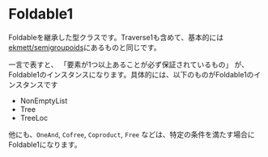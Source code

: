 # Foldable1

Foldableを継承した型クラスです。Traverse1も含めて、基本的には[ekmett/semigroupoids](https://hackage.haskell.org/package/semigroupoids-5.0.1/docs/Data-Semigroup-Foldable-Class.html#t:Foldable1)にあるものと同じです。

一言で表すと、
「要素が1つ以上あることが必ず保証されているもの」
が、Foldable1のインスタンスになります。具体的には、以下のものがFoldable1のインスタンスです

- NonEmptyList
- Tree
- TreeLoc

他にも、`OneAnd`, `Cofree`, `Coproduct`, `Free` などは、特定の条件を満たす場合にFoldable1になります。

